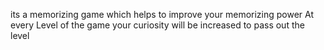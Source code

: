 its a memorizing game which helps to improve your memorizing power 
At every Level of the game your curiosity will be increased to pass out the level

